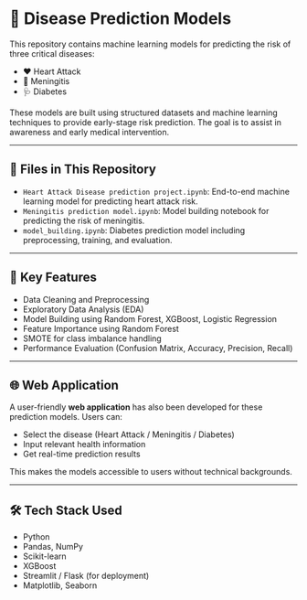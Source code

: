 # 🧠 Disease Prediction Models

This repository contains machine learning models for predicting the risk of three critical diseases:

- ❤️ Heart Attack
- 🧬 Meningitis
- 🩺 Diabetes

These models are built using structured datasets and machine learning techniques to provide early-stage risk prediction. The goal is to assist in awareness and early medical intervention.

---

## 📁 Files in This Repository

- `Heart Attack Disease prediction project.ipynb`: End-to-end machine learning model for predicting heart attack risk.
- `Meningitis prediction model.ipynb`: Model building notebook for predicting the risk of meningitis.
- `model_building.ipynb`: Diabetes prediction model including preprocessing, training, and evaluation.

---

## 🚀 Key Features

- Data Cleaning and Preprocessing
- Exploratory Data Analysis (EDA)
- Model Building using Random Forest, XGBoost, Logistic Regression
- Feature Importance using Random Forest
- SMOTE for class imbalance handling
- Performance Evaluation (Confusion Matrix, Accuracy, Precision, Recall)

---

## 🌐 Web Application

A user-friendly **web application** has also been developed for these prediction models. Users can:

- Select the disease (Heart Attack / Meningitis / Diabetes)
- Input relevant health information
- Get real-time prediction results

This makes the models accessible to users without technical backgrounds.

---

## 🛠️ Tech Stack Used

- Python
- Pandas, NumPy
- Scikit-learn
- XGBoost
- Streamlit / Flask (for deployment)
- Matplotlib, Seaborn
